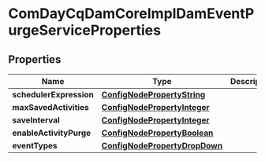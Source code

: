 

# ComDayCqDamCoreImplDamEventPurgeServiceProperties

## Properties

Name | Type | Description | Notes
------------ | ------------- | ------------- | -------------
**schedulerExpression** | [**ConfigNodePropertyString**](ConfigNodePropertyString.md) |  |  [optional]
**maxSavedActivities** | [**ConfigNodePropertyInteger**](ConfigNodePropertyInteger.md) |  |  [optional]
**saveInterval** | [**ConfigNodePropertyInteger**](ConfigNodePropertyInteger.md) |  |  [optional]
**enableActivityPurge** | [**ConfigNodePropertyBoolean**](ConfigNodePropertyBoolean.md) |  |  [optional]
**eventTypes** | [**ConfigNodePropertyDropDown**](ConfigNodePropertyDropDown.md) |  |  [optional]



